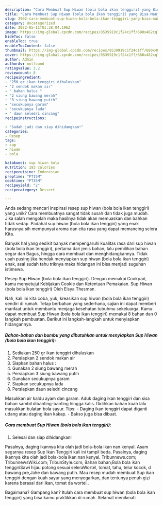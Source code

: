 ```yaml
---
description: "Cara Membuat Sup Hiwan (bola bola ikan tenggiri) yang Bisa Manjain Lidah"
title: "Cara Membuat Sup Hiwan (bola bola ikan tenggiri) yang Bisa Manjain Lidah"
slug: 2902-cara-membuat-sup-hiwan-bola-bola-ikan-tenggiri-yang-bisa-manjain-lidah
category: Uncategorized
date: 2022-05-11T03:38:04.196Z
image: https://img-global.cpcdn.com/recipes/0539919c1f24c1ff/680x482cq70/sup-hiwan-bola-bola-ikan-tenggiri-foto-resep-utama.jpg
hideToc: false
enableToc: true
enableTocContent: false
thumbnail: https://img-global.cpcdn.com/recipes/0539919c1f24c1ff/680x482cq70/sup-hiwan-bola-bola-ikan-tenggiri-foto-resep-utama.jpg
cover: https://img-global.cpcdn.com/recipes/0539919c1f24c1ff/680x482cq70/sup-hiwan-bola-bola-ikan-tenggiri-foto-resep-utama.jpg
author: Admin
authorAv: notfound
ratingvalue: 3.2
reviewcount: 8
recipeingredient:
- "250 gr ikan tenggiri dihaluskan"
- "2 sendok makan air"
- " bahan halus "
- "2 siung bawang merah"
- "3 siung bawang putih"
- "secukupnya garam"
- "secukupnya lada"
- " daun seledri cincang"
recipeinstructions:

- "Sudah jadi dan siap dihidangkan!"
categories:
- Resep
tags:
- sup
- hiwan
- bola

katakunci: sup hiwan bola 
nutrition: 193 calories
recipecuisine: Indonesian
preptime: "PT15M"
cooktime: "PT35M"
recipeyield: "2"
recipecategory: Dessert

---
```





Anda sedang mencari inspirasi resep sup hiwan (bola bola ikan tenggiri) yang unik? Cara membuatnya sangat tidak susah dan tidak juga mudah. Jika salah mengolah maka hasilnya tidak akan memuaskan dan bahkan tidak sedap. Padahal sup hiwan (bola bola ikan tenggiri) yang enak harusnya sih mempunyai aroma dan cita rasa yang dapat memancing selera Kita.





Banyak hal yang sedikit banyak mempengaruhi kualitas rasa dari sup hiwan (bola bola ikan tenggiri), pertama dari jenis bahan, lalu pemilihan bahan segar dan Bagus, hingga cara membuat dan menghidangkannya. Tidak usah pusing jika hendak menyiapkan sup hiwan (bola bola ikan tenggiri) enak,      asal sudah tahu triknya maka hidangan ini bisa menjadi suguhan istimewa.














Resep Sup Hiwan (bola bola ikan tenggiri). Dengan memakai Cookpad, kamu menyetujui Kebijakan Cookie dan Ketentuan Pemakaian. Sup Hiwan (bola bola ikan tenggiri) Oleh Elsya Thesman.






Nah, kali ini kita coba, yuk, kreasikan sup hiwan (bola bola ikan tenggiri) sendiri di rumah. Tetap berbahan yang sederhana, sajian ini dapat memberi manfaat untuk membantu menjaga kesehatan tubuhmu sekeluarga. Kamu dapat membuat Sup Hiwan (bola bola ikan tenggiri) memakai 8 bahan dan 0 langkah pembuatan. Berikut ini langkah-langkah untuk menyiapkan hidangannya.

<!--inarticleads1-->

##### Bahan-bahan dan bumbu yang dibutuhkan untuk menyiapkan Sup Hiwan (bola bola ikan tenggiri):

1. Sediakan 250 gr ikan tenggiri dihaluskan
1. Persiapkan 2 sendok makan air
1. Siapkan  bahan halus :
1. Gunakan 2 siung bawang merah
1. Persiapkan 3 siung bawang putih
1. Gunakan secukupnya garam
1. Siapkan secukupnya lada
1. Persiapkan  daun seledri cincang


Masukkan air kaldu ayam dan garam. Aduk daging ikan tenggiri dan sisa bahan sambil dibanting-banting hingga kalis. Didihkan bahan kuah lalu masukkan bulatan bola sayur. Tips: - Daging ikan tenggiri dapat diganti udang atau daging ikan kakap. - Bakso juga bisa dibuat. 

<!--inarticleads2-->

##### Cara membuat Sup Hiwan (bola bola ikan tenggiri):


1. Selesai dan siap dihidangkan!

Pasalnya, daging ikannya kita olah jadi bola-bola ikan nan kenyal. Asam segarnya resep Sup Ikan Tenggiri kali ini tampil beda. Pasalnya, daging ikannya kita olah jadi bola-bola ikan nan kenyal. Tribunnews.com; TribunnewsWiki.com; TribunStyle.com; Bahan bahan;Bola bola ikan tenggiriSawi hijau potong sesuai seleraWortel, tomat, tahu, telur kocok, d bawang pre,Jahe dan bawang putih. Mau resep mudah membuat Sup ikan tenggiri dengan kuah sayur yang menyegarkan, dan tentunya penuh gizi karena berasal dari ikan, tomat da wortel.. 

Bagaimana? Gampang kan? Itulah cara membuat sup hiwan (bola bola ikan tenggiri) yang bisa kamu praktikkan di rumah. Selamat menikmati
